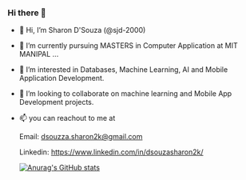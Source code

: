 ### Hi there 👋

- 👋 Hi, I’m Sharon D'Souza (@sjd-2000)
- 🌱 I’m currently pursuing MASTERS in Computer Application at MIT MANIPAL ...
- 👀 I’m interested in Databases, Machine Learning, AI and Mobile Application Development.
- 💞️ I’m looking to collaborate on machine learning and Mobile App Development projects.
- 📫 you can reachout to me at
  
  Email: dsouzza.sharon2k@gmail.com
  
  Linkedin: https://www.linkedin.com/in/dsouzasharon2k/
  
  [![Anurag's GitHub stats](https://github-readme-stats.vercel.app/api?username=sjd-2000)](https://github.com/anuraghazra/github-readme-stats)

<!---
sjd-2000/sjd-2000 is a ✨ special ✨ repository because its `README.md` (this file) appears on your GitHub profile.
You can click the Preview link to take a look at your changes.
--->

